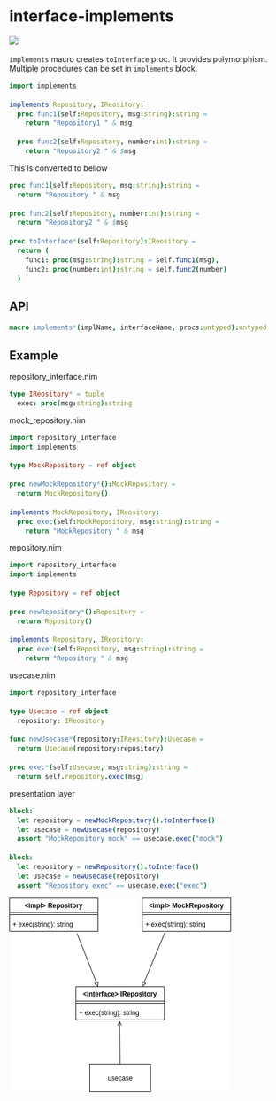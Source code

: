 interface-implements
===

![](https://github.com/itsumura-h/nim-interface-implements/workflows/Build%20and%20test%20Nim/badge.svg)

`implements` macro creates `toInterface` proc. It provides polymorphism.  
Multiple procedures can be set in `implements` block.

```nim
import implements

implements Repository, IReository:
  proc func1(self:Repository, msg:string):string =
    return "Repository1 " & msg

  proc func2(self:Repository, number:int):string =
    return "Repository2 " & $msg
```
This is converted to bellow

```nim
proc func1(self:Repository, msg:string):string =
  return "Repository " & msg

proc func2(self:Repository, number:int):string =
  return "Repository2 " & $msg

proc toInterface*(self:Repository):IReository =
  return (
    func1: proc(msg:string):string = self.func1(msg),
    func2: proc(number:int):string = self.func2(number)
  )
```

## API
```nim
macro implements*(implName, interfaceName, procs:untyped):untyped
```

## Example

repository_interface.nim
```nim
type IReository* = tuple
  exec: proc(msg:string):string
```

mock_repository.nim
```nim
import repository_interface
import implements

type MockRepository = ref object

proc newMockRepository*():MockRepository =
  return MockRepository()

implements MockRepository, IReository:
  proc exec(self:MockRepository, msg:string):string =
    return "MockRepository " & msg
```

repository.nim
```nim
import repository_interface
import implements

type Repository = ref object

proc newRepository*():Repository =
  return Repository()

implements Repository, IReository:
  proc exec(self:Repository, msg:string):string =
    return "Repository " & msg
```

usecase.nim
```nim
import repository_interface

type Usecase = ref object
  repository: IReository

func newUsecase*(repository:IReository):Usecase =
  return Usecase(repository:repository)

proc exec*(self:Usecase, msg:string):string =
  return self.repository.exec(msg)
```

presentation layer
```nim
block:
  let repository = newMockRepository().toInterface()
  let usecase = newUsecase(repository)
  assert "MockRepository mock" == usecase.exec("mock")

block:
  let repository = newRepository().toInterface()
  let usecase = newUsecase(repository)
  assert "Repository exec" == usecase.exec("exec")
```

![](./design.png)
